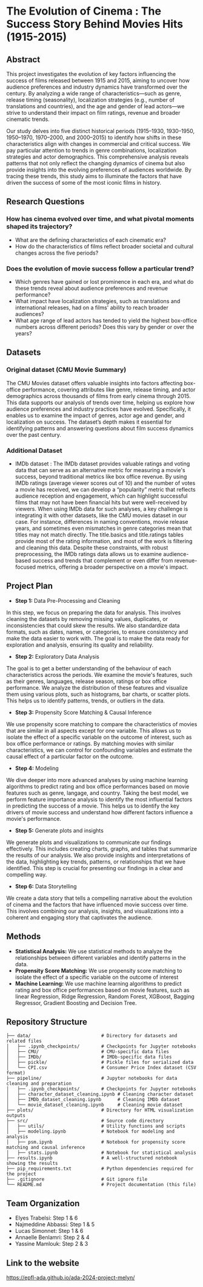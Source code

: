 # The Evolution of Cinema : The Success Story Behind Movies Hits (1915-2015)

## Abstract

This project investigates the evolution of key factors influencing the success of films released between 1915 and 2015, aiming to uncover how audience preferences and industry dynamics have transformed over the century. By analyzing a wide range of characteristics—such as genre, release timing (seasonality), localization strategies (e.g., number of translations and countries), and the age and gender of lead actors—we strive to understand their impact on film ratings, revenue and broader cinematic trends.

Our study delves into five distinct historical periods (1915–1930, 1930–1950, 1950–1970, 1970–2000, and 2000–2015) to identify how shifts in these characteristics align with changes in commercial and critical success. We pay particular attention to trends in genre combinations, localization strategies and actor demographics. This comprehensive analysis reveals patterns that not only reflect the changing dynamics of cinema but also provide insights into the evolving preferences of audiences worldwide. By tracing these trends, this study aims to illuminate the factors that have driven the success of some of the most iconic films in history.


## Research Questions
### How has cinema evolved over time, and what pivotal moments shaped its trajectory?
- What are the defining characteristics of each cinematic era?
- How do the characteristics of films reflect broader societal and cultural changes across the five periods?

### Does the evolution of movie success follow a particular trend?
- Which genres have gained or lost prominence in each era, and what do these trends reveal about audience preferences and revenue performance?
- What impact have localization strategies, such as translations and international releases, had on a films' ability to reach broader audiences?
- What age range of lead actors has tended to yield the highest box-office numbers across different periods? Does this vary by gender or over the years? 


## Datasets
### Original dataset (CMU Movie Summary)
  The CMU Movies dataset offers valuable insights into factors affecting box-office performance, covering attributes like genre, release timing, and actor demographics across thousands of films from early cinema through 2015. This data supports our analysis of trends over time, helping us explore how audience preferences and industry practices have evolved. Specifically, it enables us to examine the impact of genres, actor age and gender, and localization on success. The dataset’s depth makes it essential for identifying patterns and answering questions about film success dynamics over the past century.

### Additional Dataset
- IMDb dataset : The IMDb dataset provides valuable ratings and voting data that can serve as an alternative metric for measuring a movie's success, beyond traditional metrics like box office revenue. By using IMDb ratings (average viewer scores out of 10) and the number of votes a movie has received, we can develop a “popularity” metric that reflects audience reception and engagement, which can highlight successful films that may not have been financial hits but were well-received by viewers.
When using IMDb data for such analyses, a key challenge is integrating it with other datasets, like the CMU movies dataset in our case. For instance, differences in naming conventions, movie release years, and sometimes even mismatches in genre categories mean that titles may not match directly. The title.basics and title.ratings tables provide most of the rating information, and most of the work is filtering and cleaning this data.
Despite these constraints, with robust preprocessing, the IMDb ratings data allows us to examine audience-based success and trends that complement or even differ from revenue-focused metrics, offering a broader perspective on a movie's impact.


## Project Plan
- **Step 1:** Data Pre-Processing and Cleaning

In this step, we focus on preparing the data for analysis. This involves cleaning the datasets by removing missing values, duplicates, or inconsistencies that could skew the results. We also standardize data formats, such as dates, names, or categories, to ensure consistency and make the data easier to work with. The goal is to make the data ready for exploration and analysis, ensuring its quality and reliability.

- **Step 2:** Exploratory Data Analysis

The goal is to get a better understanding of the behaviour of each characteristics across the periods. We examine the movie's features, such as their genres, languages, release season, ratings or box office performance. We analyze the distribution of these features and visualize them using various plots, such as histograms, bar charts, or scatter plots. This helps us to identify patterns, trends, or outliers in the data.

- **Step 3:** Propensity Score Matching & Causal Inference

We use propensity score matching to compare the characteristics of movies that are similar in all aspects except for one variable. This allows us to isolate the effect of a specific variable on the outcome of interest, such as box office performance or ratings. By matching movies with similar characteristics, we can control for confounding variables and estimate the causal effect of a particular factor on the outcome. 

- **Step 4:** Modeling

We dive deeper into more advanced analyses by using machine learning algorithms to predict rating and box office performances based on movie features such as genre, langage, and country. Taking the best model, we perform feature importance analysis to identify the most influential factors in predicting the success of a movie. This helps us to identify the key drivers of movie success and understand how different factors influence a movie's performance.

- **Step 5:** Generate plots and insights

We generate plots and visualizations to communicate our findings effectively. This includes creating charts, graphs, and tables that summarize the results of our analysis. We also provide insights and interpretations of the data, highlighting key trends, patterns, or relationships that we have identified. This step is crucial for presenting our findings in a clear and compelling way.

- **Step 6:** Data Storytelling

We create a data story that tells a compelling narrative about the evolution of cinema and the factors that have influenced movie success over time. This involves combining our analysis, insights, and visualizations into a coherent and engaging story that captivates the audience.


## Methods
- **Statistical Analysis:** We use statistical methods to analyze the relationships between different variables and identify patterns in the data.
- **Propensity Score Matching:** We use propensity score matching to isolate the effect of a specific variable on the outcome of interest
- **Machine Learning:** We  use machine learning algorithms to predict rating and box office performances based on movie features, such as linear Regression, Ridge Regression, Random Forest, XGBoost, Bagging Regressor, Gradient Boosting and Decision Tree.


## Repository Structure
```
├── data/                          # Directory for datasets and related files
│   ├── .ipynb_checkpoints/        # Checkpoints for Jupyter notebooks
│   ├── CMU/                       # CMU-specific data files
│   ├── IMDb/                      # IMDb-specific data files
│   ├── pickle/                    # Pickle files for serialized data
│   └── CPI.csv                    # Consumer Price Index dataset (CSV format)
├── pipeline/                      # Jupyter notebooks for data cleaning and preparation
│   ├── .ipynb_checkpoints/        # Checkpoints for Jupyter notebooks
│   ├── character_dataset_cleaning.ipynb # Cleaning character dataset
│   ├── IMDb_dataset_cleaning.ipynb      # Cleaning IMDb dataset
│   └── movie_dataset_cleaning.ipynb     # Cleaning movie dataset
├── plots/                         # Directory for HTML visualization outputs
├── src/                           # Source code directory
│   ├── utils/                     # Utility functions and scripts
│   ├── modeling.ipynb             # Notebook for modeling and analysis
│   ├── psm.ipynb                  # Notebook for propensity score matching and causal inference
│   ├── stats.ipynb                # Notebook for statistical analysis
├── results.ipynb                  # A well-structured notebook showing the results
├── pip_requirements.txt           # Python dependencies required for the project
├── .gitignore                     # Git ignore file
└── README.md                      # Project documentation (this file)
```

## Team Organization
- Elyes Trabelsi: Step 1 & 6 
- Najmeddine Abbassi: Step 1 & 5
- Lucas Simonnet: Step 1 & 6
- Annaelle Benlamri: Step 2 & 4
- Yassine Mamlouk: Step 2 & 3

## Link to the website
https://epfl-ada.github.io/ada-2024-project-melyn/
